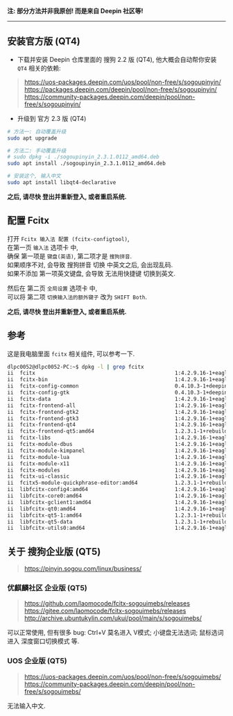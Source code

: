**注: 部分方法并非我原创! 而是来自 Deepin 社区等!**

---

## 安装官方版 (QT4)

- 下载并安装 Deepin 仓库里面的 搜狗 2.2 版 (QT4), 他大概会自动帮你安装 `QT4` 相关的依赖:
> https://uos-packages.deepin.com/uos/pool/non-free/s/sogoupinyin/  
> https://packages.deepin.com/deepin/pool/non-free/s/sogoupinyin/  
> https://community-packages.deepin.com/deepin/pool/non-free/s/sogoupinyin/  

- 升级到 官方 2.3 版 (QT4)
``` sh
# 方法一: 自动覆盖升级
sudo apt upgrade

# 方法二: 手动覆盖升级
# sudo dpkg -i ./sogoupinyin_2.3.1.0112_amd64.deb
sudo apt install ./sogoupinyin_2.3.1.0112_amd64.deb

# 安装这个, 输入中文
sudo apt install libqt4-declarative
```

**之后, 请尽快 登出并重新登入, 或者重启系统.**


## 配置 Fcitx
打开 `Fcitx 输入法 配置 (fcitx-configtool)`,  
在第一页 `输入法` 选项卡 中,  
确保 第一项是 `键盘(英语)`, 第二项才是 `搜狗拼音`.  
如果顺序不对, 会导致 搜狗拼音 切换 中英文之后, 会出现乱码.  
如果不添加 第一项英文键盘, 会导致 无法用快捷键 切换到英文.  

然后在 第二页 `全局设置` 选项卡 中,  
可以将 第二项 `切换输入法的额外键子` 改为 `SHIFT Both`.  

**之后, 请尽快 登出并重新登入, 或者重启系统.**

## 参考

这是我电脑里面 `fcitx` 相关组件, 可以参考一下.

``` sh
dlpc0052@dlpc0052-PC:~$ dpkg -l | grep fcitx
ii  fcitx                                             1:4.2.9.16-1+eagle                          all          Flexible Input Method Framework
ii  fcitx-bin                                         1:4.2.9.16-1+eagle                          amd64        Flexible Input Method Framework - essential binaries
ii  fcitx-config-common                               0.4.10.3-1+deepin                           all          graphic Fcitx configuration tool - common files
ii  fcitx-config-gtk                                  0.4.10.3-1+deepin                           amd64        graphic Fcitx configuration tool - Gtk+ 3 version
ii  fcitx-data                                        1:4.2.9.16-1+eagle                          all          Flexible Input Method Framework - essential data files
ii  fcitx-frontend-all                                1:4.2.9.16-1+eagle                          all          Flexible Input Method Framework - frontends metapackage
ii  fcitx-frontend-gtk2                               1:4.2.9.16-1+eagle                          amd64        Flexible Input Method Framework - GTK+ 2 IM Module frontend
ii  fcitx-frontend-gtk3                               1:4.2.9.16-1+eagle                          amd64        Flexible Input Method Framework - GTK+ 3 IM Module frontend
ii  fcitx-frontend-qt4                                1:4.2.9.16-1+eagle                          amd64        Flexible Input Method Framework - Qt4 IM Module frontend
ii  fcitx-frontend-qt5:amd64                          1.2.3.1-1+rebuild                           amd64        Free Chinese Input Toy of X - Qt5 IM Module frontend
ii  fcitx-libs                                        1:4.2.9.16-1+eagle                          all          Flexible Input Method Framework - metapackage for libraries
ii  fcitx-module-dbus                                 1:4.2.9.16-1+eagle                          amd64        Flexible Input Method Framework - D-Bus module and IPC frontend
ii  fcitx-module-kimpanel                             1:4.2.9.16-1+eagle                          amd64        Flexible Input Method Framework - KIMPanel protocol module
ii  fcitx-module-lua                                  1:4.2.9.16-1+eagle                          amd64        Flexible Input Method Framework - Lua module
ii  fcitx-module-x11                                  1:4.2.9.16-1+eagle                          amd64        Flexible Input Method Framework - X11 module and XIM frontend
ii  fcitx-modules                                     1:4.2.9.16-1+eagle                          amd64        Flexible Input Method Framework - core modules
ii  fcitx-ui-classic                                  1:4.2.9.16-1+eagle                          amd64        Flexible Input Method Framework - Classic user interface
ii  fcitx5-module-quickphrase-editor:amd64            1.2.3.1-1+rebuild                           amd64        Flexible Input Method Framework - Quick Phrase editor module
ii  libfcitx-config4:amd64                            1:4.2.9.16-1+eagle                          amd64        Flexible Input Method Framework - configuration support library
ii  libfcitx-core0:amd64                              1:4.2.9.16-1+eagle                          amd64        Flexible Input Method Framework - library of core functions
ii  libfcitx-gclient1:amd64                           1:4.2.9.16-1+eagle                          amd64        Flexible Input Method Framework - D-Bus client library for Glib
ii  libfcitx-qt0:amd64                                1:4.2.9.16-1+eagle                          amd64        Flexible Input Method Framework - Meta package for Qt library
ii  libfcitx-qt5-1:amd64                              1.2.3.1-1+rebuild                           amd64        Free Chinese Input Toy of X - D-Bus client libraries for Qt5
ii  libfcitx-qt5-data                                 1.2.3.1-1+rebuild                           all          Free Chinese Input Toy of X - data files for Qt5 integration
ii  libfcitx-utils0:amd64                             1:4.2.9.16-1+eagle                          amd64        Flexible Input Method Framework - utility support library
```


## 关于 搜狗企业版 (QT5)
> https://pinyin.sogou.com/linux/business/

### 优麒麟社区 企业版 (QT5)
> https://github.com/laomocode/fcitx-sogouimebs/releases  
> https://gitee.com/laomocode/fcitx-sogouimebs/releases  
> http://archive.ubuntukylin.com/ukui/pool/main/s/sogouimebs/  

可以正常使用, 但有很多 bug: Ctrl+V 莫名进入 V模式; 小键盘无法选词; 鼠标选词 进入 深度窗口切换模式 等.


### UOS 企业版 (QT5)
> https://uos-packages.deepin.com/uos/pool/non-free/s/sogouimebs/  
> https://community-packages.deepin.com/deepin/pool/non-free/s/sogouimebs/  

无法输入中文.
